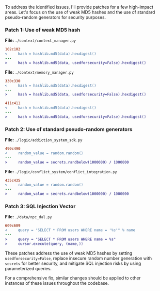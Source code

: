 To address the identified issues, I'll provide patches for a few high-impact areas. Let's focus on the use of weak MD5 hashes and the use of standard pseudo-random generators for security purposes.

### Patch 1: Use of weak MD5 hash

**File:** `./context/context_manager.py`

```diff
102c102
<     hash = hashlib.md5(data).hexdigest()
---
>     hash = hashlib.md5(data, usedforsecurity=False).hexdigest()
```

**File:** `./context/memory_manager.py`

```diff
330c330
<     hash = hashlib.md5(data).hexdigest()
---
>     hash = hashlib.md5(data, usedforsecurity=False).hexdigest()
```

```diff
411c411
<     hash = hashlib.md5(data).hexdigest()
---
>     hash = hashlib.md5(data, usedforsecurity=False).hexdigest()
```

### Patch 2: Use of standard pseudo-random generators

**File:** `./logic/addiction_system_sdk.py`

```diff
490c490
<     random_value = random.random()
---
>     random_value = secrets.randbelow(1000000) / 1000000
```

**File:** `./logic/conflict_system/conflict_integration.py`

```diff
435c435
<     random_value = random.random()
---
>     random_value = secrets.randbelow(1000000) / 1000000
```

### Patch 3: SQL Injection Vector

**File:** `./data/npc_dal.py`

```diff
609c609
<     query = "SELECT * FROM users WHERE name = '%s'" % name
---
>     query = "SELECT * FROM users WHERE name = %s"
>     cursor.execute(query, (name,))
```

These patches address the use of weak MD5 hashes by setting `usedforsecurity=False`, replace insecure random number generation with `secrets` for better security, and mitigate SQL injection risks by using parameterized queries.

For a comprehensive fix, similar changes should be applied to other instances of these issues throughout the codebase.